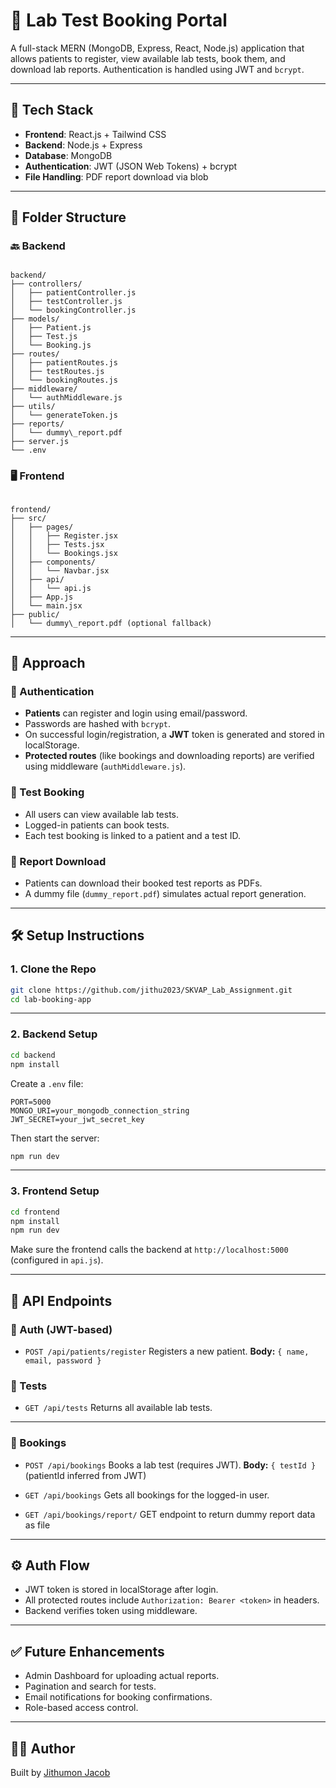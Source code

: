 # 🧪 Lab Test Booking Portal

A full-stack MERN (MongoDB, Express, React, Node.js) application that allows patients to register, view available lab tests, book them, and download lab reports. Authentication is handled using JWT and `bcrypt`.

---

## 🚀 Tech Stack

- **Frontend**: React.js + Tailwind CSS
- **Backend**: Node.js + Express
- **Database**: MongoDB
- **Authentication**: JWT (JSON Web Tokens) + bcrypt
- **File Handling**: PDF report download via blob

---

## 📁 Folder Structure

### 🔙 Backend

```

backend/
├── controllers/
│   ├── patientController.js
│   ├── testController.js
│   └── bookingController.js
├── models/
│   ├── Patient.js
│   ├── Test.js
│   └── Booking.js
├── routes/
│   ├── patientRoutes.js
│   ├── testRoutes.js
│   └── bookingRoutes.js
├── middleware/
│   └── authMiddleware.js
├── utils/
│   └── generateToken.js
├── reports/
│   └── dummy\_report.pdf
├── server.js
└── .env

```

### 🖥️ Frontend

```

frontend/
├── src/
│   ├── pages/
│   │   ├── Register.jsx
│   │   ├── Tests.jsx
│   │   └── Bookings.jsx
│   ├── components/
│   │   └── Navbar.jsx
│   ├── api/
│   │   └── api.js
│   ├── App.js
│   └── main.jsx
├── public/
│   └── dummy\_report.pdf (optional fallback)

````

---

## 🎯 Approach

### 🧾 Authentication
- **Patients** can register and login using email/password.
- Passwords are hashed with `bcrypt`.
- On successful login/registration, a **JWT** token is generated and stored in localStorage.
- **Protected routes** (like bookings and downloading reports) are verified using middleware (`authMiddleware.js`).

### 🧪 Test Booking
- All users can view available lab tests.
- Logged-in patients can book tests.
- Each test booking is linked to a patient and a test ID.

### 📄 Report Download
- Patients can download their booked test reports as PDFs.
- A dummy file (`dummy_report.pdf`) simulates actual report generation.

---

## 🛠️ Setup Instructions

### 1. Clone the Repo

```bash
git clone https://github.com/jithu2023/SKVAP_Lab_Assignment.git
cd lab-booking-app
````

---

### 2. Backend Setup

```bash
cd backend
npm install
```

Create a `.env` file:

```env
PORT=5000
MONGO_URI=your_mongodb_connection_string
JWT_SECRET=your_jwt_secret_key
```

Then start the server:

```bash
npm run dev
```

---

### 3. Frontend Setup

```bash
cd frontend
npm install
npm run dev
```

Make sure the frontend calls the backend at `http://localhost:5000` (configured in `api.js`).

---

## 📡 API Endpoints

### 🔐 Auth (JWT-based)

* `POST /api/patients/register`
  Registers a new patient.
  **Body:** `{ name, email, password }`


### 📄 Tests

* `GET /api/tests`
  Returns all available lab tests.

---

### 🧾 Bookings

* `POST /api/bookings`
  Books a lab test (requires JWT).
  **Body:** `{ testId }`
  (patientId inferred from JWT)

* `GET /api/bookings`
  Gets all bookings for the logged-in user.

* `GET /api/bookings/report/`
    GET endpoint to return dummy report data as file 

---

## ⚙️ Auth Flow

* JWT token is stored in localStorage after login.
* All protected routes include `Authorization: Bearer <token>` in headers.
* Backend verifies token using middleware.

---

## ✅ Future Enhancements

* Admin Dashboard for uploading actual reports.
* Pagination and search for tests.
* Email notifications for booking confirmations.
* Role-based access control.

---

## 🧑‍💻 Author

Built by [Jithumon Jacob](https://github.com/jithu2023)

